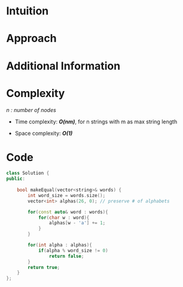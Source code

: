 # Intuition

# Approach

# Additional Information


# Complexity
*n : number of nodes*
- Time complexity: ***O(nm)***, for n strings with m as max string length
<!-- Add your time complexity here, e.g. $$O(n)$$ -->

- Space complexity: ***O(1)***
<!-- Add your space complexity here, e.g. $$O(n)$$ -->

# Code
```cpp
class Solution {
public:
    
    bool makeEqual(vector<string>& words) {
        int word_size = words.size();
        vector<int> alphas(26, 0); // preserve # of alphabets

        for(const auto& word : words){
            for(char w : word){
                alphas[w - 'a'] += 1;
            }
        }

        for(int alpha : alphas){
            if(alpha % word_size != 0)
                return false;
        }
        return true;
    }
};
```
